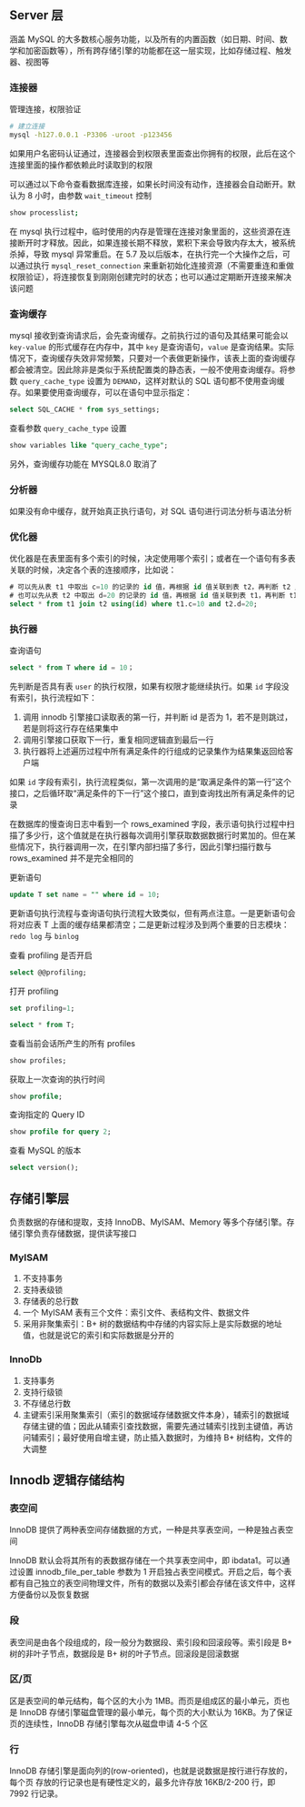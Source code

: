 ## Server 层
涵盖 MySQL 的大多数核心服务功能，以及所有的内置函数（如日期、时间、数学和加密函数等），所有跨存储引擎的功能都在这一层实现，比如存储过程、触发器、视图等

### 连接器
管理连接，权限验证

```sh
# 建立连接
mysql -h127.0.0.1 -P3306 -uroot -p123456
```

如果用户名密码认证通过，连接器会到权限表里面查出你拥有的权限，此后在这个连接里面的操作都依赖此时读取到的权限

可以通过以下命令查看数据库连接，如果长时间没有动作，连接器会自动断开。默认为 8 小时，由参数 `wait_timeout` 控制
```sh
show processlist;
```

在 mysql 执行过程中，临时使用的内存是管理在连接对象里面的，这些资源在连接断开时才释放。因此，如果连接长期不释放，累积下来会导致内存太大，被系统杀掉，导致 mysql 异常重启。在 5.7 及以后版本，在执行完一个大操作之后，可以通过执行 `mysql_reset_connection` 来重新初始化连接资源（不需要重连和重做权限验证），将连接恢复到刚刚创建完时的状态；也可以通过定期断开连接来解决该问题

### 查询缓存
mysql 接收到查询请求后，会先查询缓存。之前执行过的语句及其结果可能会以 `key-value` 的形式缓存在内存中，其中 `key` 是查询语句，`value` 是查询结果。实际情况下，查询缓存失效非常频繁，只要对一个表做更新操作，该表上面的查询缓存都会被清空。因此除非是类似于系统配置类的静态表，一般不使用查询缓存。将参数 `query_cache_type` 设置为 `DEMAND`，这样对默认的 SQL 语句都不使用查询缓存。如果要使用查询缓存，可以在语句中显示指定：
```sql
select SQL_CACHE * from sys_settings;
```

查看参数 `query_cache_type` 设置
```sql
show variables like "query_cache_type";
```

另外，查询缓存功能在 MYSQL8.0 取消了

### 分析器
如果没有命中缓存，就开始真正执行语句，对 SQL 语句进行词法分析与语法分析

### 优化器
优化器是在表里面有多个索引的时候，决定使用哪个索引；或者在一个语句有多表关联的时候，决定各个表的连接顺序，比如说：
```sql
# 可以先从表 t1 中取出 c=10 的记录的 id 值，再根据 id 值关联到表 t2，再判断 t2 里面 d 的值是否等于 20
# 也可以先从表 t2 中取出 d=20 的记录的 id 值，再根据 id 值关联到表 t1，再判断 t1 里面 c 的值是否等于 10
select * from t1 join t2 using(id) where t1.c=10 and t2.d=20;
```

### 执行器
查询语句
```sql
select * from T where id = 10；
```
先判断是否具有表 `user` 的执行权限，如果有权限才能继续执行。如果 `id` 字段没有索引，执行流程如下：
1. 调用 innodb 引擎接口读取表的第一行，并判断 id 是否为 1，若不是则跳过，若是则将这行存在结果集中
2. 调用引擎接口获取下一行，重复相同逻辑直到最后一行
3. 执行器将上述遍历过程中所有满足条件的行组成的记录集作为结果集返回给客户端

如果 `id` 字段有索引，执行流程类似，第一次调用的是“取满足条件的第一行”这个接口，之后循环取“满足条件的下一行”这个接口，直到查询找出所有满足条件的记录

在数据库的慢查询日志中看到一个 rows_examined 字段，表示语句执行过程中扫描了多少行，这个值就是在执行器每次调用引擎获取数据数据行时累加的。但在某些情况下，执行器调用一次，在引擎内部扫描了多行，因此引擎扫描行数与 rows_examined 并不是完全相同的

更新语句
```sql
update T set name = "" where id = 10;
```
更新语句执行流程与查询语句执行流程大致类似，但有两点注意。一是更新语句会将对应表 T 上面的缓存结果都清空；二是更新过程涉及到两个重要的日志模块：`redo log` 与 `binlog`

查看 profiling 是否开启
```sql
select @@profiling;
```
打开 profiling
```sql
set profiling=1;
```
```sql
select * from T;
```
查看当前会话所产生的所有 profiles
```sql
show profiles;
```
获取上一次查询的执行时间
```sql
show profile;
```
查询指定的 Query ID
```sql
show profile for query 2;
```

查看 MySQL 的版本
```sql
select version();
```


## 存储引擎层
负责数据的存储和提取，支持 InnoDB、MyISAM、Memory 等多个存储引擎。存储引擎负责存储数据，提供读写接口

### MyISAM
1. 不支持事务
2. 支持表级锁
3. 存储表的总行数
4. 一个 MyISAM 表有三个文件：索引文件、表结构文件、数据文件
5. 采用非聚集索引：B+ 树的数据结构中存储的内容实际上是实际数据的地址值，也就是说它的索引和实际数据是分开的

### InnoDb
1. 支持事务
2. 支持行级锁
3. 不存储总行数
4. 主键索引采用聚集索引（索引的数据域存储数据文件本身），辅索引的数据域存储主键的值；因此从辅索引查找数据，需要先通过辅索引找到主键值，再访问辅索引；最好使用自增主键，防止插入数据时，为维持 B+ 树结构，文件的大调整


## Innodb 逻辑存储结构
### 表空间
InnoDB 提供了两种表空间存储数据的方式，一种是共享表空间，一种是独占表空间

InnoDB 默认会将其所有的表数据存储在一个共享表空间中，即 ibdata1。可以通过设置 innodb_file_per_table 参数为 1 开启独占表空间模式。开启之后，每个表都有自己独立的表空间物理文件，所有的数据以及索引都会存储在该文件中，这样方便备份以及恢复数据

### 段
表空间是由各个段组成的，段一般分为数据段、索引段和回滚段等。索引段是 B+ 树的非叶子节点，数据段是 B+ 树的叶子节点。回滚段是回滚数据

### 区/页
区是表空间的单元结构，每个区的大小为 1MB。而页是组成区的最小单元，页也是 InnoDB 存储引擎磁盘管理的最小单元，每个页的大小默认为 16KB。为了保证页的连续性，InnoDB 存储引擎每次从磁盘申请 4-5 个区

### 行
InnoDB 存储引擎是面向列的(row-oriented)，也就是说数据是按行进行存放的，每个页
存放的行记录也是有硬性定义的，最多允许存放 16KB/2-200 行，即 7992 行记录。
